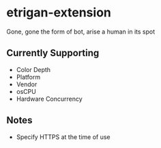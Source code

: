 # etrigan-extension
Gone, gone the form of bot, arise a human in its spot


## Currently Supporting
- Color Depth 
- Platform
- Vendor
- osCPU
- Hardware Concurrency 


## Notes
- Specify HTTPS at the time of use